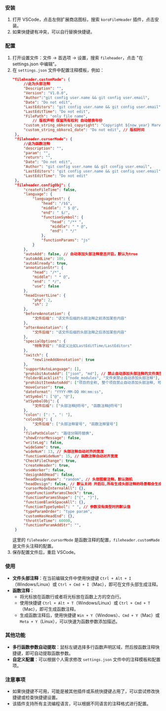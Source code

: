 ### 安装
1. 打开 VSCode，点击左侧扩展商店图标，搜索 `koroFileHeader` 插件，点击安装。
2. 如果快捷键有冲突，可以自行替换快捷键。

### 配置
1. 打开设置文件：文件 -> 首选项 -> 设置，搜索 `fileheader`，点击 "在 settings.json 中编辑"。
2. 在 `settings.json` 文件中配置注释模板，例如：
   ```json
   "fileheader.customMade": {
        //此为头部注释
        "Description": "",
        "Version": "V1.0.0",
        "Author":"git config user.name && git config user.email", 
        "Date": "Do not edit",
        "LastEditors": "git config user.name && git config user.email",
        "LastEditTime": "Do not edit",
        "FilePath": "only file name", 
            // 版权声明 保留所有权利 自动替换年份
        "custom_string_obkoro1_copyright": "Copyright ${now_year} Marvin, All Rights Reserved. ",
        "custom_string_obkoro1_date": "Do not edit", // 版权时间
    },
    "fileheader.cursorMode": {
        //此为函数注释
        "description": "",
        "param": "",
        "return": "",
        "Date": "Do not edit",
        "Author": "git config user.name && git config user.email",
        "LastEditors": "git config user.name && git config user.email",
        "LastEditTime": "Do not edit"
    },
    "fileheader.configObj": {
        "createFileTime": false,
        "language": {
            "languagetest": {
                "head": "/$$",
                "middle": " $ @",
                "end": " $/",
                "functionSymbol": {
                    "head": "/** ",
                    "middle": " * @",
                    "end": " */"
                },
                "functionParams": "js"
            }
        },
        "autoAdd": false, // 自动添加头部注释是否开启，默认为true
        "autoAddLine": 100,
        "autoAlready": true,
        "annotationStr": {
            "head": "/*",
            "middle": " * @",
            "end": " */",
            "use": false
        },
        "headInsertLine": {
            "php": 2,
            "sh": 2
        },
        "beforeAnnotation": {
            "文件后缀": "该文件后缀的头部注释之前添加某些内容"
        },
        "afterAnnotation": {
            "文件后缀": "该文件后缀的头部注释之后添加某些内容"
        },
        "specialOptions": {
            "特殊字段": "自定义比如LastEditTime/LastEditors"
        },
        "switch": {
            "newlineAddAnnotation": true
        },
        "supportAutoLanguage": [],
        "prohibitAutoAdd": ["json", "md"], // 禁止自动添加头部注释的文件类型
        "folderBlacklist": ["node_modules", "文件夹禁止自动添加头部注释"],
        "prohibitItemAutoAdd": ["项目的全称, 整个项目禁止自动添加头部注释, 可以使用快捷键添加"],
        "moveCursor": true,
        "dateFormat": "YYYY-MM-DD HH:mm:ss",
        "atSymbol": ["@", "@"],
        "atSymbolObj": {
            "文件后缀": ["头部注释@符号", "函数注释@符号"]
        },
        "colon": [": ", ": "],
        "colonObj": {
            "文件后缀": ["头部注释冒号", "函数注释冒号"]
        },
        "filePathColon": "路径分隔符替换",
        "showErrorMessage": false,
        "writeLog": false,
        "wideSame": true,
        "wideNum": 13, // 头部注释自动对齐的宽度
        "functionWideNum": 15, // 函数注释自动对齐宽度
        "CheckFileChange": true,
        "createHeader": true,
        "useWorker": false,
        "designAddHead": false,
        "headDesignName": "random", // 头部图案注释，默认随机
        "headDesign": false, // 默认关闭 开启后,所有生成头部注释的场景都会生成图案注释
        "cursorModeInternalAll": {},
        "openFunctionParamsCheck": true,
        "functionParamsShape": ["{", "}"],
        "functionBlankSpaceAll": {},
        "functionTypeSymbol": " ", // 参数没有类型时的默认值
        "typeParamOrder": "type param",
        "customHasHeadEnd": {},
        "throttleTime": 60000,
        "functionParamAddStr": "",
    }
   ```
   这里的 `fileheader.cursorMode` 是函数注释的配置，`fileheader.customMade` 是文件头注释的配置。
3. 保存配置文件后，重启 VSCode。

### 使用
- **文件头部注释**：在当前编辑文件中使用快捷键 `Ctrl + Alt + I`（Windows/Linux）或 `Ctrl + Cmd + I`（Mac），即可在文件头部生成注释。
- **函数注释**：
  - 将光标放在函数行或者将光标放在函数上方的空白行。
  - 使用快捷键 `Ctrl + Alt + T`（Windows/Linux）或 `Ctrl + Cmd + T`（Mac），即可生成函数注释。
  - 生成函数注释后，使用快捷键 `Win + Y`（Windows）、`Cmd + Y`（Mac）或 `Meta + Y`（Linux），可以快速为函数参数添加描述。

### 其他功能
- **多行函数参数自动提取**：鼠标左键选择多行函数声明区域，然后按函数注释快捷键，即可自动提取函数参数。
- **自定义配置**：可以根据个人需求修改 `settings.json` 文件中的注释模板和配置项。

### 注意事项
- 如果快捷键不可用，可能是被其他插件或系统快捷键占用了，可以尝试修改快捷键或检查快捷键设置。
- 该插件支持所有主流编程语言，可以根据不同语言的注释格式进行配置。
